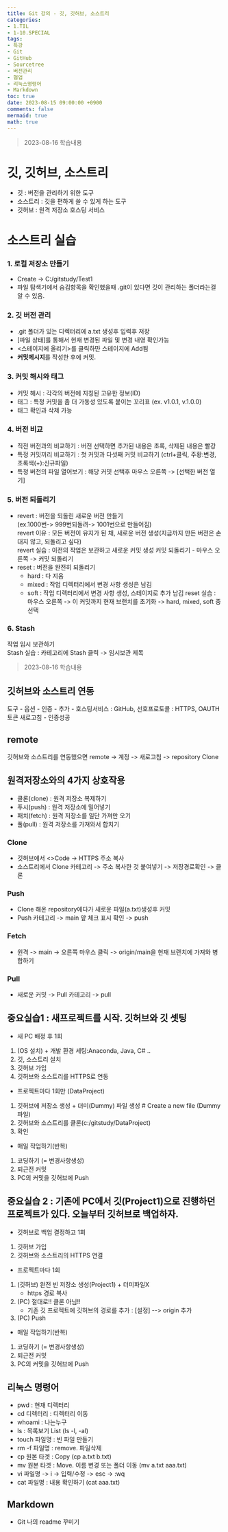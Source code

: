 ```yaml
---
title: Git 강의 - 깃, 깃허브, 소스트리
categories:
- 1.TIL
- 1-10.SPECIAL
tags:
- 특강
- Git
- GitHub
- Sourcetree
- 버전관리
- 협업
- 리눅스명령어
- Markdown
toc: true
date: 2023-08-15 09:00:00 +0900
comments: false
mermaid: true
math: true
---
```

> 2023-08-16 학습내용

# 깃, 깃허브, 소스트리
- 깃 : 버전을 관리하기 위한 도구
- 소스트리 : 깃을 편하게 쓸 수 있게 하는 도구
- 깃허브 : 원격 저장소 호스팅 서비스

# 소스트리 실습
### 1. 로컬 저장소 만들기
- Create -> C:/gitstudy/Test1
- 파일 탐색기에서 숨김항목을 확인했을때 .git이 있다면 깃이 관리하는 폴더라는걸 알 수 있음.
### 2. 깃 버전 관리
- .git 폴더가 있는 디렉터리에 a.txt 생성후 입력후 저장
- [파일 상태]를 통해서 현재 변경된 파일 및 변경 내영 확인가능
- <스테이지에 올리기>를 클릭하먄 스테이지에 Add됨
- **커밋메시지**를 작성한 후에 커밋.
### 3. 커밋 해시와 태그
- 커밋 해시 : 각각의 버전에 지칭된 고유한 정보(ID)
- 태그 : 특정 커밋을 좀 더 가동성 있도록 붙이는 꼬리표 (ex. v1.0.1, v.1.0.0)
- 태그 확인과 삭제 가능
### 4. 버전 비교
- 직전 버전과의 비교하기
: 버전 선택하면 추가된 내용은 초록, 삭제된 내용은 빨강
- 특정 커밋끼리 비교하기
: 첫 커밋과 다섯째 커밋 비교하기 (ctrl+클릭, 주황:변경, 초록색(+):신규파일)
- 특정 버전의 파일 열어보기
: 해당 커밋 선택후 마우스 오른쪽 -> [선택한 버전 열기]
### 5. 버전 되돌리기
- revert
: 버전을 되돌린 새로운 버전 만들기    
(ex.1000번-> 999번되돌려-> 1001번으로 만들어짐)   
revert 이유 : 모든 버전이 유지가 된 채, 새로운 버전 생성(지금까지 만든 버전은 손대지 않고, 되돌리고 싶다)   
revert 실습 : 이전의 작업은 보관하고 새로운 커밋 생성
커밋 되돌리기 - 마우스 오른쪽 -> 커밋 되돌리기
- reset
: 버전을 완전히 되돌리기
    - hard : 다 지움
    - mixed : 작업 디렉터리에서 변경 사항 생성은 남김
    - soft : 작업 디렉터리에서 변경 사항 생성, 스테이지로 추가 남김
reset 실습 : 마우스 오른쪽 -> 이 커밋까지 현재 브랜치를 초기화 -> hard, mixed, soft 중 선택
### 6. Stash
작업 임시 보관하기  
Stash 실습 : 카테고리에 Stash 클릭 -> 임시보관 제목

> 2023-08-16 학습내용
## 깃허브와 소스트리 연동
도구 - 옵션 - 인증 - 추가 - 호스팅서비스 : GitHub, 선호프로토콜 : HTTPS, OAUTH 토큰 새로고침 - 인증성공

## remote
깃허브와 소스트리를 연동했으면 remote -> 계정 -> 새로고침 -> repository Clone

## 원격저장소와의 4가지 상호작용
- 클론(clone) : 원격 저장소 복제하기
- 푸시(push) : 원격 저장소에 밀어넣기
- 패치(fetch) : 원격 저장소를 일단 가져만 오기
- 풀(pull) : 원격 저장소를 가져와서 합치기

### Clone
- 깃허브에서 <>Code -> HTTPS 주소 복사
- 소스트리에서 Clone 카테고리 -> 주소 복사한 것 붙여넣기 -> 저장경로확인 -> 클론

### Push
- Clone 해온 repository에다가 새로운 파일(a.txt)생성후 커밋
- Push 카테고리 -> main 앞 체크 표시 확인 -> push

### Fetch
- 원격 -> main -> 오른쪽 마우스 클릭 -> origin/main을 현재 브랜치에 가져와 병합하기

### Pull
- 새로운 커밋 -> Pull 카테고리 -> pull

## 중요실습1 : 새프로젝트를 시작. 깃허브와 깃 셋팅
- 새 PC 배정 후 1회
1. (OS 설치) + 개발 환경 세팅:Anaconda, Java, C# ..
2. 깃, 소스트리 설치
3. 깃허브 가입
4. 깃허브와 소스트리를 HTTPS로 연동
- 프로젝트마다 1회만 (DataProject)
1. 깃허브에 저장소 생성 + 더미(Dummy) 파일 생성  # Create a new file (Dummy파일)
2. 깃허브와 소스트리를 클론(c:/gitstudy/DataProject)
3. 확인
- 매일 작업하기(반복)
1. 코딩하기 (= 변경사항생성)
2. 퇴근전 커밋
3. PC의 커밋을 깃허브에 Push

## 중요실습 2 : 기존에 PC에서 깃(Project1)으로 진행하던 프로젝트가 있다. 오늘부터 깃허브로 백업하자.
- 깃허브로 백업 결정하고 1회
1. 깃허브 가입
2. 깃허브와 소스트리의 HTTPS 연결
- 프로젝트마다 1회
1. (깃허브) 완전 빈 저장소 생성(Project1) + 더미파일X
    - https 경로 복사
2. (PC) 절대로!! 클론 아님!!
    - 기존 깃 프로젝트에 깃허브의 경로를 추가 : [설정] --> origin 추가
3. (PC) Push
- 매일 작업하기(반복)
1. 코딩하기 (= 변경사항생성)
2. 퇴근전 커밋
3. PC의 커밋을 깃허브에 Push

## 리눅스 명령어
- pwd : 현재 디렉터리
- cd 디렉터리 : 디렉터리 이동
- whoami : 나는누구
- ls : 목록보기 List (ls -l, -al)
- touch 파일명 : 빈 파일 만들기
- rm -f 파일명 : remove. 파일삭제
- cp 원본 타겟 : Copy  (cp a.txt b.txt)
- mv 원본 타겟 : Move. 이름 변경 또는 폴더 이동  (mv a.txt aaa.txt)
- vi 파일명 -> i -> 입력/수정 -> esc -> :wq
- cat 파일명 : 내용 확인하기 (cat aaa.txt) 

## Markdown
- Git 나의 readme 꾸미기
